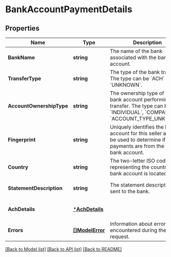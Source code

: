 # BankAccountPaymentDetails

## Properties
Name | Type | Description | Notes
------------ | ------------- | ------------- | -------------
**BankName** | **string** | The name of the bank associated with the bank account. | [optional] [default to null]
**TransferType** | **string** | The type of the bank transfer. The type can be &#x60;ACH&#x60; or &#x60;UNKNOWN&#x60;. | [optional] [default to null]
**AccountOwnershipType** | **string** | The ownership type of the bank account performing the transfer. The type can be &#x60;INDIVIDUAL&#x60;, &#x60;COMPANY&#x60;, or &#x60;ACCOUNT_TYPE_UNKNOWN&#x60;. | [optional] [default to null]
**Fingerprint** | **string** | Uniquely identifies the bank account for this seller and can be used to determine if payments are from the same bank account. | [optional] [default to null]
**Country** | **string** | The two-letter ISO code representing the country the bank account is located in. | [optional] [default to null]
**StatementDescription** | **string** | The statement description as sent to the bank. | [optional] [default to null]
**AchDetails** | [***AchDetails**](ACHDetails.md) |  | [optional] [default to null]
**Errors** | [**[]ModelError**](Error.md) | Information about errors encountered during the request. | [optional] [default to null]

[[Back to Model list]](../README.md#documentation-for-models) [[Back to API list]](../README.md#documentation-for-api-endpoints) [[Back to README]](../README.md)

